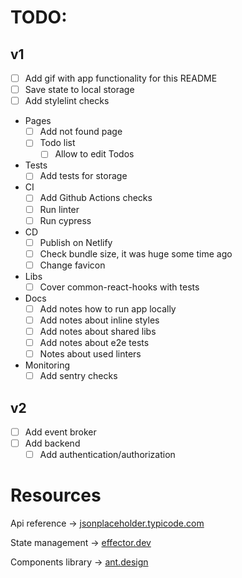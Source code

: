 # TODO:

## v1

- [ ] Add gif with app functionality for this README
- [ ] Save state to local storage
- [ ] Add stylelint checks
- Pages
  - [ ] Add not found page
  - [ ] Todo list
    - [ ] Allow to edit Todos
- Tests
  - [ ] Add tests for storage
- CI
  - [ ] Add Github Actions checks
  - [ ] Run linter
  - [ ] Run cypress
- CD
  - [ ] Publish on Netlify
  - [ ] Check bundle size, it was huge some time ago
  - [ ] Change favicon
- Libs
  - [ ] Cover common-react-hooks with tests 
- Docs
  - [ ] Add notes how to run app locally 
  - [ ] Add notes about inline styles
  - [ ] Add notes about shared libs
  - [ ] Add notes about e2e tests
  - [ ] Notes about used linters
- Monitoring
  - [ ] Add sentry checks 

## v2

- [ ] Add event broker
- [ ] Add backend
  - [ ] Add authentication/authorization

# Resources

Api reference -> [jsonplaceholder.typicode.com](https://jsonplaceholder.typicode.com/guide/)

State management -> [effector.dev](https://effector.dev/)

Components library -> [ant.design](https://ant.design/)
